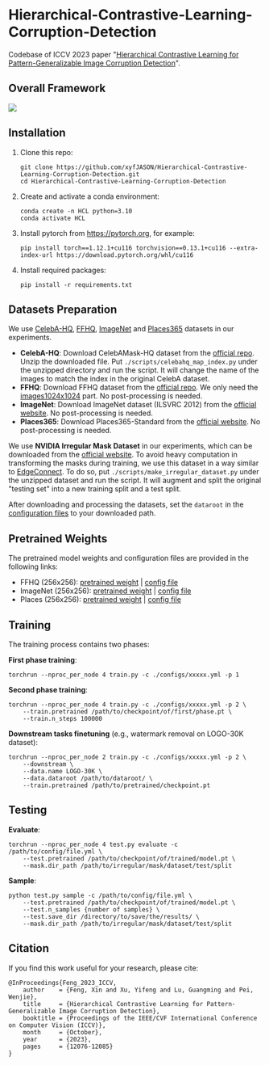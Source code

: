 # Hierarchical-Contrastive-Learning-Corruption-Detection

Codebase of ICCV 2023 paper "[Hierarchical Contrastive Learning for Pattern-Generalizable Image Corruption Detection](https://arxiv.org/abs/2308.14061)".



## Overall Framework

![](./assets/architecture.png)



## Installation

1. Clone this repo:

   ```shell
   git clone https://github.com/xyfJASON/Hierarchical-Contrastive-Learning-Corruption-Detection.git
   cd Hierarchical-Contrastive-Learning-Corruption-Detection
   ```

2. Create and activate a conda environment:

   ```shell
   conda create -n HCL python=3.10
   conda activate HCL
   ```

3. Install pytorch from https://pytorch.org, for example:

   ```shell
   pip install torch==1.12.1+cu116 torchvision==0.13.1+cu116 --extra-index-url https://download.pytorch.org/whl/cu116
   ```

4. Install required packages:

   ```shell
   pip install -r requirements.txt
   ```



## Datasets Preparation

We use [CelebA-HQ](https://github.com/tkarras/progressive_growing_of_gans), [FFHQ](https://github.com/NVlabs/ffhq-dataset), [ImageNet](https://image-net.org/) and [Places365](http://places2.csail.mit.edu/) datasets in our experiments.

- **CelebA-HQ**: Download CelebAMask-HQ dataset from the [official repo](https://github.com/switchablenorms/CelebAMask-HQ). Unzip the downloaded file. Put `./scripts/celebahq_map_index.py` under the unzipped directory and run the script. It will change the name of the images to match the index in the original CelebA dataset.
- **FFHQ**: Download FFHQ dataset from the [official repo](https://github.com/NVlabs/ffhq-dataset). We only need the [images1024x1024](https://drive.google.com/open?id=1tZUcXDBeOibC6jcMCtgRRz67pzrAHeHL) part. No post-processing is needed.
- **ImageNet**: Download ImageNet dataset (ILSVRC 2012) from the [official website](https://image-net.org/challenges/LSVRC/2012/2012-downloads.php). No post-processing is needed.
- **Places365**: Download Places365-Standard from the [official website](http://places2.csail.mit.edu/index.html). No post-processing is needed.

We use **NVIDIA Irregular Mask Dataset** in our experiments, which can be downloaded from the [official website](https://nv-adlr.github.io/publication/partialconv-inpainting). To avoid heavy computation in transforming the masks during training, we use this dataset in a way similar to [EdgeConnect](https://github.com/knazeri/edge-connect/issues/28#issuecomment-456440064). To do so, put `./scripts/make_irregular_dataset.py` under the unzipped dataset and run the script. It will augment and split the original "testing set" into a new training split and a test split.

After downloading and processing the datasets, set the `dataroot` in the [configuration files](./configs) to your downloaded path.



## Pretrained Weights

The pretrained model weights and configuration files are provided in the following links:

- FFHQ (256x256): [pretrained weight](https://stuhiteducn-my.sharepoint.com/:u:/g/personal/190110230_stu_hit_edu_cn/Eb55KPMDfwRIla_iK_9-y_MBM-t5xH4RrJHe9UCeDyMpHA) | [config file](https://stuhiteducn-my.sharepoint.com/:u:/g/personal/190110230_stu_hit_edu_cn/Ed15HGAszK9Lm7RFEtC_PeoBBjMuiHNUKUybvrZY1VGqcg?e=tJ02RO)
- ImageNet (256x256): [pretrained weight](https://stuhiteducn-my.sharepoint.com/:u:/g/personal/190110230_stu_hit_edu_cn/ERd22zuVdZdGiKq-EYTtWeEBS19byTFxfKvgiFheEWw9oQ?e=RjvMNf) | [config file](https://stuhiteducn-my.sharepoint.com/:u:/g/personal/190110230_stu_hit_edu_cn/EVM-PwYef3dCq9tbVsSHh4oBLDPrNhW1CKI1Te87ayPlnQ?e=4bnZKA)
- Places (256x256): [pretrained weight](https://stuhiteducn-my.sharepoint.com/:u:/g/personal/190110230_stu_hit_edu_cn/ER0TNQwv69ZAl7IBmlk0gywBnT8Z2gdP2Am18P7Bwls-zQ?e=ns7G2p) | [config file](https://stuhiteducn-my.sharepoint.com/:u:/g/personal/190110230_stu_hit_edu_cn/ETiD2GBQKqdKrYV7RgNkJQMBV_3kglKPYarZ0GA4Bg33fg?e=syzNbV)



## Training

The training process contains two phases:

**First phase training**:

```shell
torchrun --nproc_per_node 4 train.py -c ./configs/xxxxx.yml -p 1
```

**Second phase training**:

```shell
torchrun --nproc_per_node 4 train.py -c ./configs/xxxxx.yml -p 2 \
    --train.pretrained /path/to/checkpoint/of/first/phase.pt \
    --train.n_steps 100000
```

**Downstream tasks finetuning** (e.g., watermark removal on LOGO-30K dataset):

```shell
torchrun --nproc_per_node 2 train.py -c ./configs/xxxxx.yml -p 2 \
    --downstream \
    --data.name LOGO-30K \
    --data.dataroot /path/to/dataroot/ \
    --train.pretrained /path/to/pretrained/checkpoint.pt
```



## Testing

**Evaluate**:

```shell
torchrun --nproc_per_node 4 test.py evaluate -c /path/to/config/file.yml \
    --test.pretrained /path/to/checkpoint/of/trained/model.pt \
    --mask.dir_path /path/to/irregular/mask/dataset/test/split
```

**Sample**:

```shell
python test.py sample -c /path/to/config/file.yml \
    --test.pretrained /path/to/checkpoint/of/trained/model.pt \
    --test.n_samples {number of samples} \
    --test.save_dir /directory/to/save/the/results/ \
    --mask.dir_path /path/to/irregular/mask/dataset/test/split
```



## Citation

If you find this work useful for your research, please cite:

```
@InProceedings{Feng_2023_ICCV,
    author    = {Feng, Xin and Xu, Yifeng and Lu, Guangming and Pei, Wenjie},
    title     = {Hierarchical Contrastive Learning for Pattern-Generalizable Image Corruption Detection},
    booktitle = {Proceedings of the IEEE/CVF International Conference on Computer Vision (ICCV)},
    month     = {October},
    year      = {2023},
    pages     = {12076-12085}
}
```

